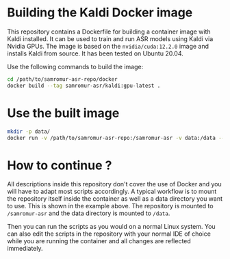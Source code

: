 # Building the Kaldi Docker image

This repository contains a Dockerfile for building a container image with Kaldi installed. It can be used to train and
run ASR models using Kaldi via Nvidia GPUs. The image is based on the `nvidia/cuda:12.2.0` image and installs Kaldi
from source. It has been tested on Ubuntu 20.04.

Use the following commands to build the image:

```bash
cd /path/to/samromur-asr-repo/docker
docker build --tag samromur-asr/kaldi:gpu-latest .
```

# Use the built image

```bash
mkdir -p data/
docker run -v /path/to/samromur-asr-repo:/samromur-asr -v data:/data --gpus all -it samromur-asr/kaldi:gpu-latest bash
```

# How to continue ?

All descriptions inside this repository don't cover the use of Docker and you will have to adapt most scripts
accordingly. A typical workflow is to mount the repository itself inside the container as well as a data directory
you want to use. This is shown in the example above. The repository is mounted to `/samromur-asr` and the data directory
is mounted to `/data`.

Then you can run the scripts as you would on a normal Linux system. You can also edit the scripts in the repository with
your normal IDE of choice while you are running the container and all changes are reflected immediately.
